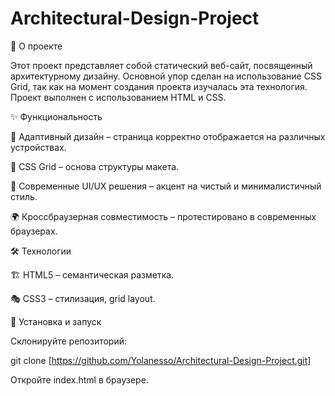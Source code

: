# Architectural-Design-Project

📌 О проекте

Этот проект представляет собой статический веб-сайт, посвященный архитектурному дизайну. Основной упор сделан на использование CSS Grid, так как на момент создания проекта изучалась эта технология. Проект выполнен с использованием HTML и CSS.

✨ Функциональность

  📱 Адаптивный дизайн – страница корректно отображается на различных устройствах.
  
  🎯 CSS Grid – основа структуры макета.
  
  🎨 Современные UI/UX решения – акцент на чистый и минималистичный стиль.
  
  🌍 Кроссбраузерная совместимость – протестировано в современных браузерах.
  
🛠️ Технологии
  
  🏗️ HTML5 – семантическая разметка.
  
  🎭 CSS3 – стилизация, grid layout.

🚀 Установка и запуск

Склонируйте репозиторий:

git clone [https://github.com/Yolanesso/Architectural-Design-Project.git]

Откройте index.html в браузере.
